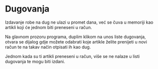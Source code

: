 # Dugovanja #

Izdavanje robe na dug ne ulazi u promet dana, već se čuva u memoriji kao artikli koji će jednom biti preneseni u račun.

Na glavnom prozoru programa, duplim klikom na unos liste dugovanja, otvara se dijalog gdje možete odabrati koje artikle želite prenijeti u novi račun te na takav način otpisati ih kao dug.

Jednom kada su ti artikli preneseni u račun, više se ne nalaze u listi dugovanja te mogu biti izdani.